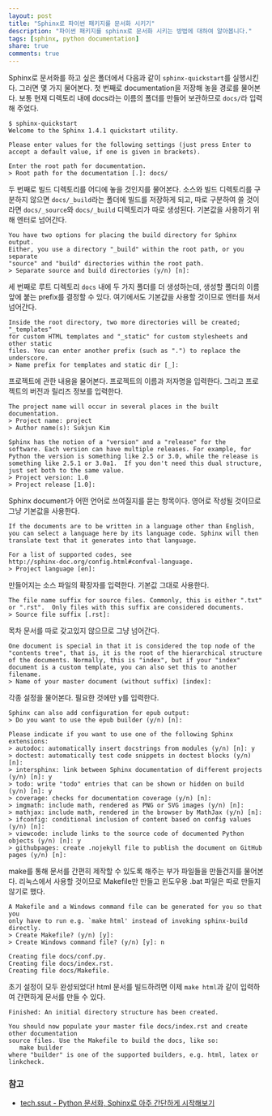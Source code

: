```yaml
---
layout: post
title: "Sphinx로 파이썬 패키지를 문서화 시키기"
description: "파이썬 패키지를 sphinx로 문서화 시키는 방법에 대하여 알아봅니다."
tags: [sphinx, python documentation]
share: true
comments: true
---
```


Sphinx로 문서화를 하고 싶은 폴더에서 다음과 같이 `sphinx-quickstart`를 실행시킨다. 그러면 몇 가지 물어본다. 첫 번째로 documentation을 저장해 놓을 경로를 물어본다. 보통 현재 디렉토리 내에 docs라는 이름의 폴더를 만들어 보관하므로 `docs/`라 입력해 주었다.

```
$ sphinx-quickstart
Welcome to the Sphinx 1.4.1 quickstart utility.

Please enter values for the following settings (just press Enter to
accept a default value, if one is given in brackets).

Enter the root path for documentation.
> Root path for the documentation [.]: docs/
```

두 번째로 빌드 디렉토리를 어디에 놓을 것인지를 물어본다. 소스와 빌드 디렉토리를 구분하지 않으면 `docs/_build`라는 폴더에 빌드를 저장하게 되고, 따로 구분하여 쓸 것이라면 `docs/_source`와 `docs/_build` 디렉토리가 따로 생성된다. 기본값을 사용하기 위해 엔터로 넘어간다.

```
You have two options for placing the build directory for Sphinx output.
Either, you use a directory "_build" within the root path, or you separate
"source" and "build" directories within the root path.
> Separate source and build directories (y/n) [n]:
```

세 번째로 루트 디렉토리 `docs` 내에 두 가지 폴더를 더 생성하는데, 생성할 폴더의 이름 앞에 붙는 prefix를 결정할 수 있다. 여기에서도 기본값을 사용할 것이므로 엔터를 쳐서 넘어간다.

```
Inside the root directory, two more directories will be created; "_templates"
for custom HTML templates and "_static" for custom stylesheets and other static
files. You can enter another prefix (such as ".") to replace the underscore.
> Name prefix for templates and static dir [_]:
```

프로젝트에 관한 내용을 물어본다. 프로젝트의 이름과 저자명을 입력한다. 그리고 프로젝트의 버전과 릴리즈 정보를 입력한다.

```
The project name will occur in several places in the built documentation.
> Project name: project
> Author name(s): Sukjun Kim

Sphinx has the notion of a "version" and a "release" for the
software. Each version can have multiple releases. For example, for
Python the version is something like 2.5 or 3.0, while the release is
something like 2.5.1 or 3.0a1.  If you don't need this dual structure,
just set both to the same value.
> Project version: 1.0
> Project release [1.0]:
```

Sphinx document가 어떤 언어로 쓰여질지를 묻는 항목이다. 영어로 작성될 것이므로 그냥 기본값을 사용한다.

```
If the documents are to be written in a language other than English,
you can select a language here by its language code. Sphinx will then
translate text that it generates into that language.

For a list of supported codes, see
http://sphinx-doc.org/config.html#confval-language.
> Project language [en]:
```

만들어지는 소스 파일의 확장자를 입력한다. 기본값 그대로 사용한다.

```
The file name suffix for source files. Commonly, this is either ".txt"
or ".rst".  Only files with this suffix are considered documents.
> Source file suffix [.rst]:
```

목차 문서를 따로 갖고있지 않으므로 그냥 넘어간다.

```
One document is special in that it is considered the top node of the
"contents tree", that is, it is the root of the hierarchical structure
of the documents. Normally, this is "index", but if your "index"
document is a custom template, you can also set this to another filename.
> Name of your master document (without suffix) [index]:
```

각종 설정을 물어본다. 필요한 것에만 y를 입력한다.

```
Sphinx can also add configuration for epub output:
> Do you want to use the epub builder (y/n) [n]:

Please indicate if you want to use one of the following Sphinx extensions:
> autodoc: automatically insert docstrings from modules (y/n) [n]: y
> doctest: automatically test code snippets in doctest blocks (y/n) [n]:
> intersphinx: link between Sphinx documentation of different projects (y/n) [n]: y
> todo: write "todo" entries that can be shown or hidden on build (y/n) [n]: y
> coverage: checks for documentation coverage (y/n) [n]:
> imgmath: include math, rendered as PNG or SVG images (y/n) [n]:
> mathjax: include math, rendered in the browser by MathJax (y/n) [n]:
> ifconfig: conditional inclusion of content based on config values (y/n) [n]:
> viewcode: include links to the source code of documented Python objects (y/n) [n]: y
> githubpages: create .nojekyll file to publish the document on GitHub pages (y/n) [n]:
```

make를 통해 문서를 간편히 제작할 수 있도록 해주는 부가 파일들을 만들건지를 물어본다. 리눅스에서 사용할 것이므로 Makefile만 만들고 윈도우용 .bat 파일은 따로 만들지 않기로 했다.

```
A Makefile and a Windows command file can be generated for you so that you
only have to run e.g. `make html' instead of invoking sphinx-build
directly.
> Create Makefile? (y/n) [y]:
> Create Windows command file? (y/n) [y]: n

Creating file docs/conf.py.
Creating file docs/index.rst.
Creating file docs/Makefile.
```

초기 설정이 모두 완성되었다! html 문서를 빌드하려면 이제 `make html`과 같이 입력하여 간편하게 문서를 만들 수 있다.

```
Finished: An initial directory structure has been created.

You should now populate your master file docs/index.rst and create other documentation
source files. Use the Makefile to build the docs, like so:
   make builder
where "builder" is one of the supported builders, e.g. html, latex or linkcheck.
```


### 참고

* [tech.ssut - Python 문서화, Sphinx로 아주 간단하게 시작해보기](https://tech.ssut.me/2015/07/28/start-python-documentation-using-sphinx/)